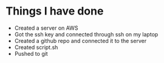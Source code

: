 # Things I have done

- Created a server on AWS
- Got the ssh key and connected through ssh on my laptop
- Created a github repo and connected it to the server
- Created script.sh
- Pushed to git
